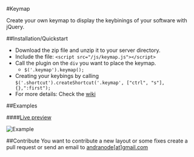 #Keymap

Create your own keymap to display the keybinings of your software with jQuery.

##Installation/Quickstart

- Download the zip file and unzip it to your server directory.
- Include the file: ``<script src="/js/keymap.js"></script>``
- Call the plugin on the ``div`` you want to place the keymap.
  - ``$('.keymap').keymap();``
- Creating your keybings by calling ``$('.shortcut').createShortcut('.keymap', ["ctrl", "s"], {},":first");``
- For more details: Check the [wiki](https://github.com/Andr3as/jQuery-Keymap/wiki)

##Examples

####[Live preview](http://andr3as.github.io/jQuery-Keymap)

![Example](http://andrano.de/Plugins/img/keymap.jpg "Example")

##Contribute
You want to contribute a new layout or some fixes create a pull request or send an email to [andranode[at]gmail.com](mailto://andranode@gmail.com)